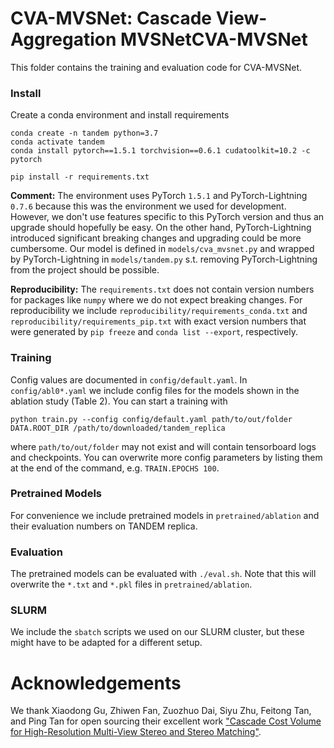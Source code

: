 # CVA-MVSNet: Cascade View-Aggregation MVSNetCVA-MVSNet
This folder contains the training and evaluation code for CVA-MVSNet.

### Install
Create a conda environment and install requirements
```
conda create -n tandem python=3.7
conda activate tandem
conda install pytorch==1.5.1 torchvision==0.6.1 cudatoolkit=10.2 -c pytorch

pip install -r requirements.txt
```

**Comment:** The environment uses PyTorch `1.5.1` and PyTorch-Lightning `0.7.6` because this was the environment we used for development. However, we don't use features specific to this PyTorch version and thus an upgrade should hopefully be easy. On the other hand, PyTorch-Lightning introduced significant breaking changes and upgrading could be more cumbersome. Our model is defined in `models/cva_mvsnet.py` and wrapped by PyTorch-Lightning in `models/tandem.py` s.t. removing PyTorch-Lightning from the project should be possible.

**Reproducibility:** The `requirements.txt` does not contain version numbers for packages like `numpy` where we do not expect breaking changes. For reproducibility we include `reproducibility/requirements_conda.txt` and `reproducibility/requirements_pip.txt` with exact version numbers that were generated by `pip freeze` and `conda list --export`, respectively.

### Training
Config values are documented in `config/default.yaml`. In `config/abl0*.yaml` we include config files for the models shown in the ablation study (Table 2). You can start a training with
```
python train.py --config config/default.yaml path/to/out/folder DATA.ROOT_DIR /path/to/downloaded/tandem_replica
```
where `path/to/out/folder` may not exist and will contain tensorboard logs and checkpoints. You can overwrite more config parameters by listing them at the end of the command, e.g. `TRAIN.EPOCHS 100`.

### Pretrained Models
For convenience we include pretrained models in `pretrained/ablation` and their evaluation numbers on TANDEM replica.

### Evaluation
The pretrained models can be evaluated with `./eval.sh`. Note that this will overwrite the `*.txt` and `*.pkl` files in `pretrained/ablation`.

### SLURM
We include the `sbatch` scripts we used on our SLURM cluster, but these might have to be adapted for a different setup.

# Acknowledgements
We thank Xiaodong Gu, Zhiwen Fan, Zuozhuo Dai, Siyu Zhu, Feitong Tan, and Ping Tan for open sourcing their excellent work ["Cascade Cost Volume for High-Resolution Multi-View Stereo and Stereo Matching"](https://github.com/alibaba/cascade-stereo).
